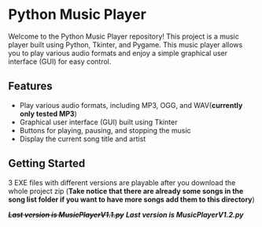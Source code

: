 # Python Music Player

Welcome to the Python Music Player repository! This project is a music player built using Python, Tkinter, and Pygame. This music player allows you to play various audio formats and enjoy a simple graphical user interface (GUI) for easy control.

## Features
- Play various audio formats, including MP3, OGG, and WAV(**currently only tested MP3**)
- Graphical user interface (GUI) built using Tkinter
- Buttons for playing, pausing, and stopping the music
- Display the current song title and artist

## Getting Started
3 EXE files with different versions are playable after you download the whole project zip
(**Take notice that there are already some songs in the song list folder if you want to have more songs add them to this directory**)

~~***Last version is MusicPlayerV1.1.py***~~
***Last version is MusicPlayerV1.2.py***

